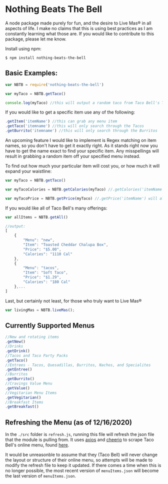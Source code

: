 # Nothing Beats The Bell

A node package made purely for fun, and the desire to Live Mas&reg; in all aspects of life. I make no claims that this is using best practices as I am constantly learning what those are. If you would like to contribute to this package, please let me know.

Install using npm:

 `$ npm install nothing-beats-the-bell`

## Basic Examples:

```javascript
var NBTB = require('nothing-beats-the-bell')

var myTaco = NBTB.getTaco()

console.log(myTaco) //this will output a random taco from Taco Bell's Taco specific menu.
```
If you would like to get a specific item use any of the following:
```javascript 
.getItem('itemName') //this can grab any menu item
.getTaco('itemname') //this will only search through the Tacos
.getBurrito('itemname') //this will only search through the Burritos
```
An upcoming feature I would like to implement is Regex matching on item names, so you don't have to get it exactly right. As it stands right now you have to get the name exact to find your specific item. Any misspellings will result in grabbing a random item off your specified menu instead.

To find out how much your particular item will cost you, or how much it will expand your waistline:
```javascript
var myTaco = NBTB.getTaco()

var myTacoCalories = NBTB.getCalories(myTaco) //.getCalories('itemName') will also work

var myTacoPrice = NBTB.getPrice(myTaco) //.getPrice('itemName') will also work
```

If you would like all of Taco Bell's many offerings:
```javascript
var allItems = NBTB.getAll()

//output:
[
    {
        "Menu": "new",
        "Item": "Toasted Cheddar Chalupa Box",
        "Price": "$5.00",
        "Calories": "1110 Cal"
    },
    {
        "Menu": "tacos",
        "Item": "Soft Taco",
        "Price": "$1.29",
        "Calories": "180 Cal"
    },...
]
```

Last, but certainly not least, for those who truly want to Live Mas&reg;

```javascript
var livingMas = NBTB.liveMas();
```


## Currently Supported Menus
```javascript
//New and rotating items
.getNew()
//Drinks
.getDrink()
//Tacos and Taco Party Packs
.getTaco()
//Entrees - Tacos, Quesadillas, Burritos, Nachos, and Specialites
.getEntree()
//Burritos
.getBurrito()
//Cravings Value Menu
.getValue()
//Vegitarian Menu Items
.getVegitarian()
//Breakfast Items
.getBreakfast()
```
## Refreshing the Menu (as of 12/16/2020) 

In the `./src` folder is `refresh.js`, running this file will refresh the json file that the module is pulling from. It uses [axios](https://github.com/axios/axios) and [cheerio](https://github.com/cheeriojs/cheerio) to scrape Taco Bell's online menu, found [here](https://www.tacobell.com/food). 

It would be unreasonble to assume that they (Taco Bell) will never change the layout or structure of their online menu, so attempts will be made to modify the refresh file to keep it updated. If there comes a time when this is no longer possible, the most recent version of `menuItems.json` will become the last version of `menuItems.json`.

